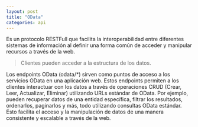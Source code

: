 ```yaml
---
layout: post
title: "OData"
categories: api
---
```


Es un protocolo RESTFull que <!--more-->facilita la interoperabilidad entre diferentes sistemas de información al definir una forma común de acceder y manipular recursos a través de la web.

> Clientes pueden acceder a la estructura de los datos.

Los endpoints OData (odata/*) sirven como puntos de acceso a los servicios OData en una aplicación web. Estos endpoints permiten a los clientes interactuar con los datos a través de operaciones CRUD (Crear, Leer, Actualizar, Eliminar) utilizando URLs estándar de OData. Por ejemplo, pueden recuperar datos de una entidad específica, filtrar los resultados, ordenarlos, paginarlos y más, todo utilizando consultas OData estándar. Esto facilita el acceso y la manipulación de datos de una manera consistente y escalable a través de la web.
